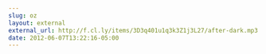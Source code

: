 ```yaml
---
slug: oz
layout: external
external_url: http://f.cl.ly/items/3D3q401u1q3k3Z1j3L27/after-dark.mp3
date: 2012-06-07T13:22:16-05:00
---
```

